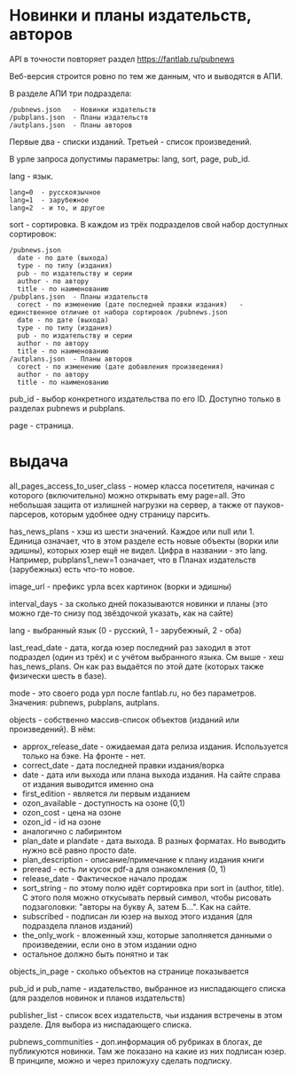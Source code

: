 # Новинки и планы издательств, авторов

API в точности повторяет раздел https://fantlab.ru/pubnews

Веб-версия строится ровно по тем же данным, что и выводятся в АПИ.

В разделе АПИ три подраздела:
```
/pubnews.json   - Новинки издательств
/pubplans.json  - Планы издательств
/autplans.json  - Планы авторов
```

Первые два - списки изданий. Третьей - список произведений.

В урле запроса допустимы параметры: lang, sort, page, pub_id.

lang - язык.
```
lang=0  - русскоязычное
lang=1  - зарубежное
lang=2  - и то, и другое
```

sort - сортировка. В каждом из трёх подразделов свой набор доступных сортировок:
```
/pubnews.json
  date - по дате (выхода)
  type - по типу (издания)
  pub - по издательству и серии
  author - по автору
  title - по наименованию
/pubplans.json  - Планы издательств
  corect - по изменению (дате последней правки издания)   - единственное отличие от набора сортировок /pubnews.json
  date - по дате (выхода)
  type - по типу (издания)
  pub - по издательству и серии
  author - по автору
  title - по наименованию
/autplans.json  - Планы авторов
  corect - по изменению (дате добавления произведения)
  author - по автору
  title - по наименованию
```

pub_id - выбор конкретного издательства по его ID.
Доступно только в разделах pubnews и pubplans.

page - страница.


# выдача

all_pages_access_to_user_class  - номер класса посетителя, начиная с которого (включительно) можно открывать ему page=all.
Это небольшая защита от излишней нагрузки на сервер, а также от пауков-парсеров, которым удобнее одну страницу парсить.

has_news_plans - хэш из шести значений. Каждое или null или 1. Единица означает, что в этом разделе есть новые объекты (ворки или эдишны), которых юзер ещё не видел. Цифра в названии - это lang.
Например, pubplans1_new=1 означает, что в Планах издательств (зарубежных) есть что-то новое.

image_url - префикс урла всех картинок (ворки и эдишны)

interval_days - за сколько дней показываются новинки и планы (это можно где-то снизу под звёздочкой указать, как на сайте)

lang - выбранный язык (0 - русский, 1 - зарубежный, 2 - оба)

last_read_date - дата, когда юзер последний раз заходил в этот подраздел (один из трёх) и с учётом выбранного языка. См выше - хеш has_news_plans. Он как раз выдаётся по этой дате (которых также физически шесть в базе).

mode - это своего рода урл после fantlab.ru, но без параметров. Значения: pubnews, pubplans, autplans.

objects - собственно массив-список объектов (изданий или произведений).
  В нём:
  - approx_release_date - ожидаемая дата релиза издания. Используется только на бэке. На фронте - нет.
  - correct_date - дата последней правки издания/ворка
  - date - дата или выхода или плана выхода издания. На сайте справа от издания выводится именно она
  - first_edition - является ли первым изданием
  - ozon_available - доступность на озоне (0,1)
  - ozon_cost - цена на озоне 
  - ozon_id - id на озоне
  - аналогично с лабиринтом
  - plan_date и plandate - дата выхода. В разных форматах. Но выводить нужно всё равно просто date.
  - plan_description - описание/примечание к плану издания книги
  - preread - есть ли кусок pdf-а для ознакомления (0, 1)
  - release_date - Фактическое начало продаж
  - sort_string - по этому полю идёт сортировка при sort in (author, title). С этого поля можно откусывать первый символ, чтобы рисовать подзаголовки: "авторы на букву А, затем Б...". Как на сайте.
  - subscribed - подписан ли юзер на выход этого издания (для подраздела планов изданий)
  - the_only_work - вложенный хэш, которые заполняется данными о произведении, если оно в этом издании одно
  - остальное должно быть понятно и так
  
 objects_in_page - сколько объектов на странице показывается
 
 pub_id и pub_name - издательство, выбранное из ниспадающего списка (для разделов новинок и планов издательств)
 
 publisher_list - список всех издательств, чьи издания встречены в этом разделе. Для выбора из ниспадающего списка.
 
 pubnews_communities - доп.информация об рубриках в блогах, де публикуются новинки. Там же показано на какие из них подписан юзер. В принципе, можно и через приложуху сделать подписку.

